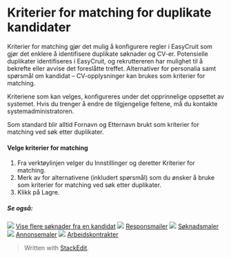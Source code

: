 # Kriterier for matching for duplikate kandidater

Kriterier for matching gjør det mulig å konfigurere regler i EasyCruit som gjør det enklere å identifisere duplikate søknader og CV-er. Potensielle duplikater identifiseres i EasyCruit, og rekruttereren har mulighet til å bekrefte eller avvise det foreslåtte treffet. Alternativer for personalia samt spørsmål om kandidat – CV-opplysninger kan brukes som kriterier for matching.

Kriteriene som kan velges, konfigureres under det opprinnelige oppsettet av systemet. Hvis du trenger å endre de tilgjengelige feltene, må du kontakte systemadministratoren.

Som standard blir alltid  Fornavn  og  Etternavn  brukt som kriterier for matching ved søk etter duplikater.

#### Velge kriterier for matching

1.  Fra  verktøylinjen  velger du  Innstillinger  og deretter  Kriterier for matching.
2.  Merk av for alternativene (inkludert spørsmål) som du ønsker å bruke som kriterier for matching ved søk etter duplikater.
3.  Klikk på  Lagre.  
    

##### Se også:

![](../Resources/Images/icon-document-link.png)  [Vise flere søknader fra en kandidat](viewing_a_candidates_multiple_applications.htm)
![](../Resources/Images/icon-document-link.png)  [Responsmailer](response_emails.htm)
![](../Resources/Images/icon-document-link.png)  [Søknadsmaler](application_templates.htm)
![](../Resources/Images/icon-document-link.png)  [Annonsemaler](vacancy_templates.htm)
![](../Resources/Images/icon-document-link.png)  [Arbeidskontrakter](employment_contacts.htm)


> Written with [StackEdit](https://stackedit.io/).
<!--stackedit_data:
eyJoaXN0b3J5IjpbMTg2MDcxOTIwMF19
-->